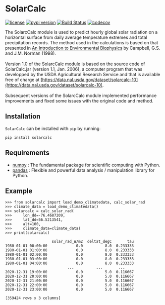 # SolarCalc
[![license](https://img.shields.io/pypi/l/appconfigs.svg)](./LICENSE)
[![pypi version](https://img.shields.io/pypi/v/solarcalc.svg)](https://pypi.org/project/solarcalc/)
[![Build Status](https://dev.azure.com/jean-sebastiengosselin/solarcalc/_apis/build/status/cgq-qgc.solarcalc?branchName=main)](https://dev.azure.com/jean-sebastiengosselin/solarcalc/_build/latest?definitionId=5&branchName=main)
[![codecov](https://codecov.io/gh/cgq-qgc/solarcalc/branch/main/graph/badge.svg?token=phjHo2WhLX)](https://codecov.io/gh/cgq-qgc/solarcalc)

The SolarcCalc module is used to predict hourly global solar
radiation on a horizontal surface from daily average temperature
extremes and total precipitation records.
The method used in the calculations is based on that presented in
[An Introduction to Environmental Biophysics](https://link.springer.com/book/10.1007/978-1-4612-1626-1)
by Campbell, G.S. and J.M. Norman (1998).
<br><br>
Version 1.0 of the SolarcCalc module is based on the source code of
SolarCalc.jar (version 1.1, Jan. 2006), a computer program  that was
developped by the USDA Agricultural Research Service and that is
available free of charge at [https://data.nal.usda.gov/dataset/solarcalc-10](https://data.nal.usda.gov/dataset/solarcalc-10).
<br><br>
Subsequent versions of the SolarcCalc module implemented performance
improvements and fixed some issues with the original code and method.


## Installation

`SolarCalc` can be installed with `pip` by running:

```commandlines
pip install solarcalc
```

## Requirements

- [numpy](https://github.com/numpy/numpy) :  The fundamental package for scientific computing with Python.
- [pandas](https://github.com/pandas-dev/pandas) : Flexible and powerful data analysis / manipulation library for Python.

## Example

```
>>> from solarcalc import load_demo_climatedata, calc_solar_rad
>>> climate_data = load_demo_climatedata()
>>> solarcalc = calc_solar_rad(
>>>     lon_dd=-76.4687209,
>>>     lat_dd=56.5213541,
>>>     alt=100,
>>>     climate_data=climate_data)
>>> print(solarcalc)

                     solar_rad_W/m2  deltat_degC       tau
1980-01-01 00:00:00             0.0          8.0  0.233333
1980-01-01 01:00:00             0.0          8.0  0.233333
1980-01-01 02:00:00             0.0          8.0  0.233333
1980-01-01 03:00:00             0.0          8.0  0.233333
1980-01-01 04:00:00             0.0          8.0  0.233333
                            ...          ...       ...
2020-12-31 19:00:00             0.0          5.0  0.116667
2020-12-31 20:00:00             0.0          5.0  0.116667
2020-12-31 21:00:00             0.0          5.0  0.116667
2020-12-31 22:00:00             0.0          5.0  0.116667
2020-12-31 23:00:00             0.0          5.0  0.116667

[359424 rows x 3 columns]

```

